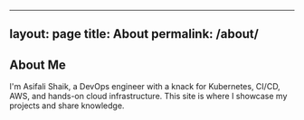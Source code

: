 
---
layout: page
title: About
permalink: /about/
---

## About Me

I'm Asifali Shaik, a DevOps engineer with a knack for Kubernetes, CI/CD, AWS, and hands-on cloud infrastructure. This site is where I showcase my projects and share knowledge.
